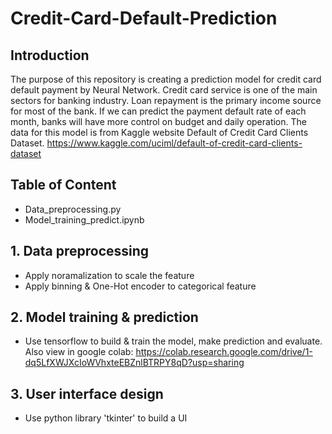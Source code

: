 # Credit-Card-Default-Prediction
## Introduction
The purpose of this repository is creating a prediction model for credit card default payment by Neural Network. Credit card service is one of the main sectors for banking industry. Loan repayment is the primary income source for most of the bank. If we can predict the payment default rate of each month, banks will have more control on budget and daily operation. The data for this model is from Kaggle website Default of Credit Card Clients Dataset.
https://www.kaggle.com/uciml/default-of-credit-card-clients-dataset



## Table of Content
* Data_preprocessing.py
* Model_training_predict.ipynb

## 1. Data preprocessing
* Apply noramalization to scale the feature
* Apply binning & One-Hot encoder to categorical feature
## 2. Model training & prediction
* Use tensorflow to build & train the model, make prediction and evaluate. Also view in google colab: https://colab.research.google.com/drive/1-dq5LfXWJXcIoWVhxteEBZnlBTRPY8qD?usp=sharing
## 3. User interface design
* Use python library 'tkinter' to build a UI
